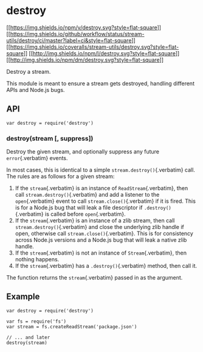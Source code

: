 # destroy

[\[\[<https://img.shields.io/npm/v/destroy.svg?style=flat-square>](https://npmjs.org/package/destroy)\]\]
[\[\[<https://img.shields.io/github/workflow/status/stream-utils/destroy/ci/master?label=ci&style=flat-square>](https://github.com/stream-utils/destroy/actions/workflows/ci.yml)\]\]
[\[\[<https://img.shields.io/coveralls/stream-utils/destroy.svg?style=flat-square>](https://coveralls.io/r/stream-utils/destroy?branch=master)\]\]
[\[\[<http://img.shields.io/npm/l/destroy.svg?style=flat-square>](LICENSE.md)\]\]
[\[\[<http://img.shields.io/npm/dm/destroy.svg?style=flat-square>](https://npmjs.org/package/destroy)\]\]

Destroy a stream.

This module is meant to ensure a stream gets destroyed, handling
different APIs and Node.js bugs.

## API

``` {.javascript org-language="js"}
var destroy = require('destroy')
```

### destroy(stream \[, suppress\])

Destroy the given stream, and optionally suppress any future
`error`{.verbatim} events.

In most cases, this is identical to a simple
`stream.destroy()`{.verbatim} call. The rules are as follows for a given
stream:

1.  If the `stream`{.verbatim} is an instance of
    `ReadStream`{.verbatim}, then call `stream.destroy()`{.verbatim} and
    add a listener to the `open`{.verbatim} event to call
    `stream.close()`{.verbatim} if it is fired. This is for a Node.js
    bug that will leak a file descriptor if `.destroy()`{.verbatim} is
    called before `open`{.verbatim}.
2.  If the `stream`{.verbatim} is an instance of a zlib stream, then
    call `stream.destroy()`{.verbatim} and close the underlying zlib
    handle if open, otherwise call `stream.close()`{.verbatim}. This is
    for consistency across Node.js versions and a Node.js bug that will
    leak a native zlib handle.
3.  If the `stream`{.verbatim} is not an instance of
    `Stream`{.verbatim}, then nothing happens.
4.  If the `stream`{.verbatim} has a `.destroy()`{.verbatim} method,
    then call it.

The function returns the `stream`{.verbatim} passed in as the argument.

## Example

``` {.javascript org-language="js"}
var destroy = require('destroy')

var fs = require('fs')
var stream = fs.createReadStream('package.json')

// ... and later
destroy(stream)
```
